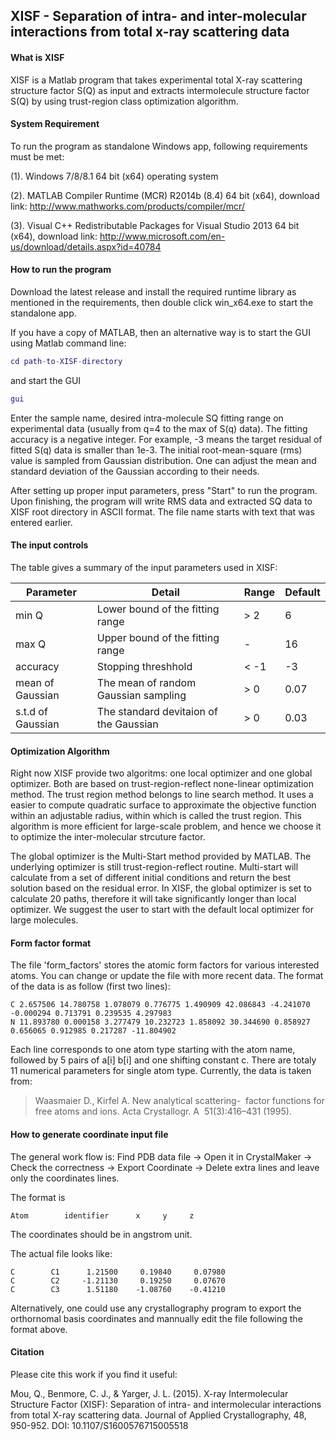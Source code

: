 ## XISF - Separation of intra- and inter-molecular interactions from total x-ray scattering data

#### What is XISF
XISF is a Matlab program that takes experimental total X-ray scattering structure factor S(Q) as input and extracts intermolecule structure factor S(Q) by using trust-region class optimization algorithm.


#### System Requirement
To run the program as standalone Windows app, following requirements must be met:

(1). Windows 7/8/8.1 64 bit (x64) operating system

(2). MATLAB Compiler Runtime (MCR) R2014b (8.4) 64 bit (x64), download link: http://www.mathworks.com/products/compiler/mcr/

(3). Visual C++ Redistributable Packages for Visual Studio 2013 64 bit (x64), download link: http://www.microsoft.com/en-us/download/details.aspx?id=40784

#### How to run the program
Download the latest release and install the required runtime library as mentioned in the requirements, then double click win_x64.exe to start the standalone app.

If you have a copy of MATLAB, then an alternative way is to start the GUI using Matlab command line: 

```matlab
cd path-to-XISF-directory
```
and start the GUI
```matlab
gui
```

Enter the sample name, desired intra-molecule SQ fitting range on experimental data (usually from q=4 to the max of S(q) data). The fitting accuracy is a negative integer. For example, -3 means the target residual of fitted S(q) data is smaller than 1e-3. The initial root-mean-square (rms) value is sampled from Gaussian distribution. One can adjust the mean and standard deviation of the Gaussian according to their needs.

After setting up proper input parameters, press "Start" to run the program. Upon finishing, the program will write RMS data and extracted SQ data to XISF root directory in ASCII format. The file name starts with text that was entered earlier. 

#### The input controls
The table gives a summary of the input parameters used in XISF:


| Parameter       | Detail                          | Range    | Default   |
|-----------------|---------------------------------|----------|-----------|
| min Q           | Lower bound of the fitting range| > 2      | 6         |
| max Q           | Upper bound of the fitting range| -        | 16        |
| accuracy        | Stopping threshhold             | < -1     | -3        |
|mean of Gaussian | The mean of random Gaussian sampling | > 0 | 0.07      |
|s.t.d of Gaussian| The standard devitaion of the Gaussian | > 0| 0.03 |

#### Optimization Algorithm
Right now XISF provide two algoritms: one local optimizer and one global optimizer. Both are based on trust-region-reflect none-linear optimization method. The trust region method belongs to line search method. It uses a easier to compute quadratic surface to approximate the objective function within an adjustable radius, within which is called the trust region. This algorithm is more efficient for large-scale problem, and hence we choose it to optimize the inter-molecular strcuture factor. 

The global optimizer is the Multi-Start method provided by MATLAB. The underlying optimizer is still trust-region-reflect routine. Multi-start will calculate from a set of different initial conditions and return the best solution based on the residual error. In XISF, the global optimizer is set to calculate 20 paths, therefore it will take significantly longer than local optimizer. We suggest the user to start with the default local optimizer for large molecules.

#### Form factor format
The file 'form_factors' stores the atomic form factors for various interested atoms. You can change or update the file with more recent data. The format of the data is as follow (first two lines):
```
C 2.657506 14.780758 1.078079 0.776775 1.490909 42.086843 -4.241070 -0.000294 0.713791 0.239535 4.297983
N 11.893780 0.000158 3.277479 10.232723 1.858092 30.344690 0.858927 0.656065 0.912985 0.217287 -11.804902
```
Each line corresponds to one atom type starting with the atom name, followed by 5 pairs of a[i] b[i] and one shifting constant c. There are totaly 11 numerical parameters for single atom type. Currently, the data is taken from:
>Waasmaier D., Kirfel A. New analytical scattering-  factor functions for free atoms and ions. Acta Crystallogr. A  51(3):416–431 (1995). 

#### How to generate coordinate input file
The general work flow is:
Find PDB data file -> Open it in CrystalMaker -> Check the correctness -> Export Coordinate -> Delete extra lines and leave only the coordinates lines.

The format is
```
Atom        identifier      x     y     z
```
The coordinates should be in angstrom unit.

The actual file looks like:
```
C        C1      1.21500     0.19840     0.07980
C        C2     -1.21130     0.19250     0.07670
C        C3      1.51180    -1.08760    -0.41210
```

Alternatively, one could use any crystallography program to export the orthornomal basis coordinates and mannually edit the file following the format above.

#### Citation
Please cite this work if you find it useful:

Mou, Q., Benmore, C. J., & Yarger, J. L. (2015). X-ray Intermolecular Structure Factor (XISF): Separation of intra- and intermolecular interactions from total X-ray scattering data. Journal of Applied Crystallography, 48, 950-952. DOI: 10.1107/S1600576715005518
